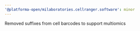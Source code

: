 ```yaml
---
'@platforma-open/milaboratories.cellranger.software': minor
---
```


Removed suffixes from cell barcodes to support multiomics
